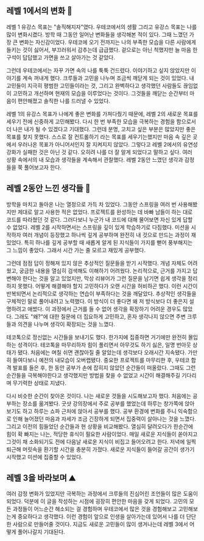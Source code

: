 ## 레벨 1에서의 변화 🤔
레벨 1 유강스 목표는 "솔직해지자"였다. 우테코에서의 생활 그리고 유강스 목표는 나를 많이 변화시켰다. 방학 때 그동안 일어난 변화들을 생각해본 적이 있다. 그때 느꼈던 가장 큰 변화는 자신감이었다. 우테코에 오기 전까지는 나의 부족한 모습을 다른 사람에게 들키는 것이 싫어서, 부끄러워서 감추는데 급급했다. 겉으로는 아닌 척했지만 늘 마음 한 구석이 답답했고 가면을 쓰고 살아가는 것 같았다.  

그런데 우테코에서는 자꾸 가면 속의 나를 툭툭 건드렸다. 이야기하고 싶지 않았지만 이야기를 계속 꺼내게 했다. 크루들과 고민을 나누며 조금씩 깨닫게 되는 것이 있었다. 내 고민들이 지극히 평범한 고민들이라는 것, 그리고 완벽하다고 생각했던 사람들도 끊임없이 고민하고 개선하며 현재의 모습을 이루었다는 것이다. 그것들을 깨닫는 순간부터 마음이 편안해졌고 솔직한 나를 드러낼 수 있었다.

레벨 1의 유강스 목표가 나에게 좋은 변화를 가져다줬기 때문에, 레벨 2의 새로운 목표를 세우기 전에 신중하게 고민해봤다. 다시 한 번 부족한 모습을 극복하는 경험을 함으로서 더 나은 내가 될 수 있겠다고 기대했다. 그런데 분명, 고치고 싶은 부분은 많았지만 좋은 목표를 찾지 못했다. 스스로 잘 컨트롤하기 라는 목표를 세우기는했지만 마음 속 깊은 곳에서 우러나온 목표가 아니어서인지 잘 지켜지지 않았다. 그렇다고 레벨 2에서의 유연성 강화가 실패한 것은 아닌 것 같다. 오히려 나를 더 잘 알게 되었다고 말하고 싶다. 여러 상황 속에서의 내 모습과 생각들을 계속해서 관찰했다. 레벨 2동안 느꼈던 생각과 감정들을 쭉 풀어보고자 한다.

## 레벨 2동안 느낀 생각들 💭
방학을 마치고 돌아온 나는 열정으로 가득 차 있었다. 그동안 스프링을 여러 번 사용해봤지만 제대로 알고 사용한 적은 없었다. 프로젝트를 완성하는 데 바빠 남들이 하는 대로 코드를 따라쳤던 것 같다. 그러다보니 누군가 내 코드에 대해 물어보면 자신 있게 답할 수 없었다. 레벨 2를 시작하면서는 스프링을 깊이 있게 학습하기로 다짐했다. 미션을 시작하자 여러 개념이 등장했고 하나씩 깊게 공부하며 완전히 내 것으로 만드는 과정이 재밌었다. 특히 하나를 깊게 공부할 때 새롭게 알게 된 지식들이 가지를 뻗어 풍부해지는 그 느낌이 좋았다. 그래서 시간 가는 줄 모르고 재밌게 공부했다.

그런데 점점 답이 정해져 있지 않은 추상적인 질문들을 받기 시작했다. 개념 자체도 어려웠고, 궁금한 내용을 열심히 검색해도 이해하기 어려웠다. 논리적으로, 근거를 가지고 답변해야 한다는 것을 알고 있었지만, 막상 리뷰어가 그런 질문을 남기면 쉽게 생각을 정리하지 못했다. 어떻게 해결해야 할지 고민하다가 오랜 시간을 허비하곤 했다. 이런 시간이 반복되면서 논리적으로 생각하는 연습이 부족하다는 것을 깨달았다. 추상적인 생각들을 구체적인 말로 풀어내려고 노력했다. 이 방식이 더 좋다면 왜 저 방식보다 더 좋은지 설명하려고 애썼다. 이 과정에서 근거를 들 수 없어 생각을 확장하기 어려운 경우도 많았다. 그래도 "왜?"에 대한 질문에 더 집요하게 고민하고, 혼자 생각나지 않으면 주변 크루들과 의견을 나누며 생각이 확장되는 것을 느꼈다.

테코톡으로 정신없는 시간들을 보내기도 했다. 한가지에 집중하면 거기에만 완전히 몰입하는 성격이다. 테코톡을 마무리하자 힘이 풀리면서 아무것도 하기 싫은, 일명 번아웃 상태가 됐다. 처음에는 며칠 쉬면 괜찮아질 줄 알았는데 생각보다 오래시간 지속됐다. 가만히 들여다보니 예전의 내모습이 오버랩됐다. 중요한 프로젝트를 마무리한 후, 우테코 합격 발표를 들은 후, 한 동안 공부가 손에 잡히지 않았던 순간들이 떠올랐다. 그때도 그런 순간들을 극복해야한다고 생각했지만 방법을 찾을 수 없었고 시간이 해결해주길 기다리며 무기력한 상태로 지냈다.

다시 비슷한 순간이 찾아온 것이다. 나는 새로운 것들을 시도해보고자 했다. 처음에는 공부하는 장소를 옮겨봤다. 굿샷 강의장에서 주로 공부를 했었는데 하루는 창가쪽에 앉아보기도 하고 하루는 쇼파 근처에 앉아서 공부를 했다. 공부 환경에 변화를 주니 익숙함으로 인해 늘어졌던 마음과 자세가 조금 긴장하게 되면서 집중력이 살아나는 것을 느꼈다. 그리고 이전의 힘들었던 순간들과 현 상황을 비교해봤다. 열심히 달려오다가 한순간에 힘이 확 빠지는 나는, 적당한 휴식이 필요한 사람이었다. 매일 새로운 지식들이 쏟아지고 그것이 채 소화되기도 전에 다음날 새로운 지식이 비집고 들어오려고 한다. 저녁에 일찍 퇴근해 머릿속을 환기할 시간을 충분히 가졌다. 새로운 지식들이 들어갈 공간이 생가기 시작했고 미션에 집중할 수 있었다.

## 레벨 3을 바라보며 ⛰️
여러 감정 변화가 있었지만 극복하는 과정에서 크루들의 진심어린 조언들이 많은 도움이 되었다. 덕분에 이 글을 작성하는 시점에 굉장히 편안한 마음을 갖게 되었다. 고민의 모든 과정들이 어느순간 해소되는 걸 경험하며 우테코에서 많은 것을 경험해보고 고민해보는게 중요하다고 생각했다. 이런 경험이 앞으로 인생을 살아가는데 있어서 나를 더 단단한 사람으로 만들어줄 것이다. 지금도 새로운 고민들이 많이 생겨나는데 레벨 3에서 어떻게 풀어나갈지 기대된다.

